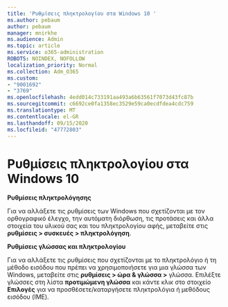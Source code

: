 ```yaml
---
title: 'Ρυθμίσεις πληκτρολογίου στα Windows 10 '
ms.author: pebaum
author: pebaum
manager: mnirkhe
ms.audience: Admin
ms.topic: article
ms.service: o365-administration
ROBOTS: NOINDEX, NOFOLLOW
localization_priority: Normal
ms.collection: Adm_O365
ms.custom:
- "9001692"
- "3769"
ms.openlocfilehash: 4edd014c733191aa493a6b63561f7073d43fc87b
ms.sourcegitcommit: c6692ce0fa1358ec3529e59ca0ecdfdea4cdc759
ms.translationtype: MT
ms.contentlocale: el-GR
ms.lasthandoff: 09/15/2020
ms.locfileid: "47772803"
---
```

# <a name="keyboard-settings-in-windows-10"></a>Ρυθμίσεις πληκτρολογίου στα Windows 10

**Ρυθμίσεις πληκτρολόγησης**

Για να αλλάξετε τις ρυθμίσεις των Windows που σχετίζονται με τον ορθογραφικό έλεγχο, την αυτόματη διόρθωση, τις προτάσεις και άλλα στοιχεία του υλικού σας και του πληκτρολογίου αφής, μεταβείτε στις **ρυθμίσεις > συσκευές > πληκτρολόγηση**. 

**Ρυθμίσεις γλώσσας και πληκτρολογίου**

Για να αλλάξετε τις ρυθμίσεις που σχετίζονται με το πληκτρολόγιο ή τη μέθοδο εισόδου που πρέπει να χρησιμοποιήσετε για μια γλώσσα των Windows, μεταβείτε στις **ρυθμίσεις > ώρα & γλώσσα >** γλώσσα. Επιλέξτε γλώσσες στη λίστα **προτιμώμενη γλώσσα** και κάντε κλικ στο στοιχείο **Επιλογές** για να προσθέσετε/καταργήσετε πληκτρολόγια ή μεθόδους εισόδου (IME).
